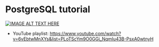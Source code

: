 # PostgreSQL tutorial
[![IMAGE ALT TEXT HERE](https://img.youtube.com/vi/6vEbtwMnXYs/0.jpg)](https://www.youtube.com/watch?v=6vEbtwMnXYs&list=PLoTScYm9O0GGi_NqmIu43B-PsxA0wtnyH&index=1)
* YouTube playlist: https://www.youtube.com/watch?v=6vEbtwMnXYs&list=PLoTScYm9O0GGi_NqmIu43B-PsxA0wtnyH
